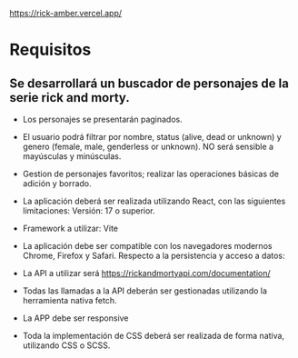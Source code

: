 https://rick-amber.vercel.app/

# Requisitos

## Se desarrollará un buscador de personajes de la serie rick and morty.

- Los personajes se presentarán paginados.

- El usuario podrá filtrar por nombre, status (alive, dead or unknown) y genero (female, male, genderless or unknown). NO será sensible a mayúsculas y minúsculas.

- Gestion de personajes favoritos; realizar las operaciones básicas de adición y borrado.

- La aplicación deberá ser realizada utilizando React, con las siguientes limitaciones:
  Versión: 17 o superior.

- Framework a utilizar: Vite

- La aplicación debe ser compatible con los navegadores modernos Chrome, Firefox y Safari.
  Respecto a la persistencia y acceso a datos:

- La API a utilizar será https://rickandmortyapi.com/documentation/

- Todas las llamadas a la API deberán ser gestionadas utilizando la herramienta nativa fetch.

- La APP debe ser responsive

- Toda la implementación de CSS deberá ser realizada de forma nativa, utilizando CSS o SCSS.
